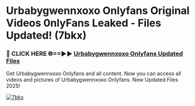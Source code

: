 # Urbabygwennxoxo Onlyfans Original Videos 0nlyFans Leaked - Files Updated! (7bkx)

<h3>🔴 CLICK HERE 🌐==►► <a href="https://tinyurl.com/ehrbuxhb" rel="nofollow">Urbabygwennxoxo Onlyfans Updated Files</a></h3>

Get Urbabygwennxoxo Onlyfans and all content. Now you can access all videos and pictures of Urbabygwennxoxo Onlyfans. New Updated Files 2025!

[![7bkx](https://i.imgur.com/lVYEuWS.gif)](https://tinyurl.com/ehrbuxhb)

